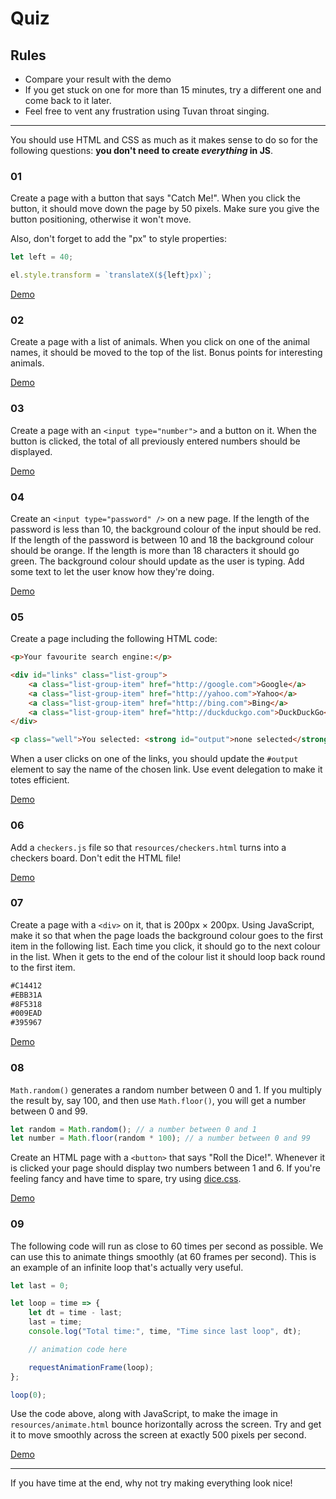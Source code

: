 # Quiz

## Rules

- Compare your result with the demo
- If you get stuck on one for more than 15 minutes, try a different one and come back to it later.
- Feel free to vent any frustration using Tuvan throat singing.

---

You should use HTML and CSS as much as it makes sense to do so for the following questions: **you don't need to create *everything* in JS**.

### 01

Create a page with a button that says "Catch Me!". When you click the button, it should move down the page by 50 pixels. Make sure you give the button positioning, otherwise it won't move.

Also, don't forget to add the "px" to style properties:

```javascript
let left = 40;

el.style.transform = `translateX(${left}px)`;
```

[Demo](https://htmlpreview.github.io/?https://github.com/develop-me/week-04--dom/blob/master/quiz/answers/01-catch-me/index.html)


### 02

Create a page with a list of animals. When you click on one of the animal names, it should be moved to the top of the list. Bonus points for interesting animals.

[Demo](https://htmlpreview.github.io/?https://github.com/develop-me/week-04--dom/blob/master/quiz/answers/02-animals/index.html)

### 03

Create a page with an `<input type="number">` and a button on it. When the button is clicked, the total of all previously entered numbers should be displayed.

[Demo](https://htmlpreview.github.io/?https://github.com/develop-me/week-04--dom/blob/master/quiz/answers/03-adder/index.html)


### 04

Create an `<input type="password" />` on a new page. If the length of the password is less than 10, the background colour of the input should be red. If the length of the password is between 10 and 18 the background colour should be orange. If the length is more than 18 characters it should go green. The background colour should update as the user is typing. Add some text to let the user know how they're doing.

[Demo](https://htmlpreview.github.io/?https://github.com/develop-me/week-04--dom/blob/master/quiz/answers/04-password/index.html)

### 05

Create a page including the following HTML code:

```html
<p>Your favourite search engine:</p>

<div id="links" class="list-group">
    <a class="list-group-item" href="http://google.com">Google</a>
    <a class="list-group-item" href="http://yahoo.com">Yahoo</a>
    <a class="list-group-item" href="http://bing.com">Bing</a>
    <a class="list-group-item" href="http://duckduckgo.com">DuckDuckGo</a>
</div>

<p class="well">You selected: <strong id="output">none selected</strong></p>
```

When a user clicks on one of the links, you should update the `#output` element to say the name of the chosen link. Use event delegation to make it totes efficient.

[Demo](https://htmlpreview.github.io/?https://github.com/develop-me/week-04--dom/blob/master/quiz/answers/05-links/index.html)


### 06

Add a `checkers.js` file so that `resources/checkers.html` turns into a checkers board. Don't edit the HTML file!

[Demo](https://htmlpreview.github.io/?https://github.com/develop-me/week-04--dom/blob/master/quiz/answers/06-checkers/index.html)


### 07

Create a page with a `<div>` on it, that is 200px &times; 200px. Using JavaScript, make it so that when the page loads the background colour goes to the first item in the following list. Each time you click, it should go to the next colour in the list. When it gets to the end of the colour list it should loop back round to the first item.

```html
#C14412
#EBB31A
#8F5318
#009EAD
#395967
```

[Demo](https://htmlpreview.github.io/?https://github.com/develop-me/week-04--dom/blob/master/quiz/answers/07-colours/index.html)


### 08

`Math.random()` generates a random number between 0 and 1. If you multiply the result by, say 100, and then use `Math.floor()`, you will get a number between 0 and 99.

```javascript
let random = Math.random(); // a number between 0 and 1
let number = Math.floor(random * 100); // a number between 0 and 99
```

Create an HTML page with a `<button>` that says "Roll the Dice!". Whenever it is clicked your page should display two numbers between 1 and 6. If you're feeling fancy and have time to spare, try using [dice.css](https://diafygi.github.io/dice-css/).

[Demo](https://htmlpreview.github.io/?https://github.com/develop-me/week-04--dom/blob/master/quiz/answers/08-dice/index.html)


### 09

The following code will run as close to 60 times per second as possible. We can use this to animate things smoothly (at 60 frames per second). This is an example of an infinite loop that's actually very useful.

```javascript
let last = 0;

let loop = time => {
    let dt = time - last;
    last = time;
    console.log("Total time:", time, "Time since last loop", dt);

    // animation code here

    requestAnimationFrame(loop);
};

loop(0);
```

Use the code above, along with JavaScript, to make the image in `resources/animate.html` bounce horizontally across the screen. Try and get it to move smoothly across the screen at exactly 500 pixels per second.

[Demo](https://htmlpreview.github.io/?https://github.com/develop-me/week-04--dom/blob/master/quiz/answers/09-bouncy-cat/index.html)

---

If you have time at the end, why not try making everything look nice!
